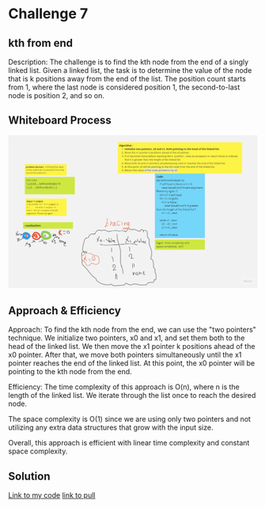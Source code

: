 # Challenge 7
## kth from end

Description:
The challenge is to find the kth node from the end of a singly linked list. Given a linked list, the task is to determine the value of the node that is k positions away from the end of the list. The position count starts from 1, where the last node is considered position 1, the second-to-last node is position 2, and so on.



## Whiteboard Process
![](./Ds/fromend.jpg)

## Approach & Efficiency
Approach:
To find the kth node from the end, we can use the "two pointers" technique. We initialize two pointers, x0 and x1, and set them both to the head of the linked list. We then move the x1 pointer k positions ahead of the x0 pointer. After that, we move both pointers simultaneously until the x1 pointer reaches the end of the linked list. At this point, the x0 pointer will be pointing to the kth node from the end.

Efficiency:
The time complexity of this approach is O(n), where n is the length of the linked list. We iterate through the list once to reach the desired node.

The space complexity is O(1) since we are using only two pointers and not utilizing any extra data structures that grow with the input size.

Overall, this approach is efficient with linear time complexity and constant space complexity.

## Solution
[Link to my code](Ds/linkedlist.py)
[link to pull]()
